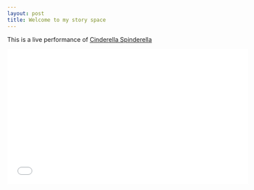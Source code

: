 ```yaml
---
layout: post
title: Welcome to my story space
---
```


This is a live performance of [Cinderella Spinderella](http://CinderellaSpinderella.com)

<iframe width="560" height="315" src="//www.youtube.com/embed/3OQ1WjDJKcU" frameborder="0" allowfullscreen></iframe>

